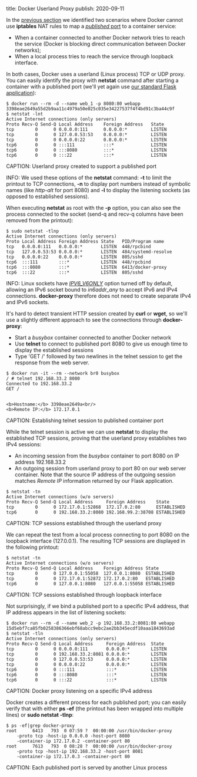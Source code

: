 title: Docker Userland Proxy
publish: 2020-09-11

In the [previous section](30-nat-iptables.html) we identified two scenarios where Docker cannot use **iptables** NAT rules to map a [*published* port](20-Published.html) to a container service:

* When a container connected to another Docker network tries to reach the service (Docker is blocking direct communication between Docker networks);
* When a local process tries to reach the service through loopback interface.

In both cases, Docker uses a userland (Linux process) TCP or UDP proxy. You can easily identify the proxy with **netstat** command after starting a container with a published port (we'll yet again use [our standard Flask application](10-Exposed.html)):

```
$ docker run --rm -d --name web_1 -p 8080:80 webapp
3398eae2649a55d2b9aa11c4979a50e025c035e34227537f4f4bd91c3ba44c9f
$ netstat -lnt
Active Internet connections (only servers)
Proto Recv-Q Send-Q Local Address    Foreign Address   State
tcp        0      0 0.0.0.0:111      0.0.0.0:*         LISTEN
tcp        0      0 127.0.0.53:53    0.0.0.0:*         LISTEN
tcp        0      0 0.0.0.0:22       0.0.0.0:*         LISTEN
tcp6       0      0 :::111           :::*              LISTEN
tcp6       0      0 :::8080          :::*              LISTEN
tcp6       0      0 :::22            :::*              LISTEN 
```
CAPTION: Userland proxy created to support a published port

INFO: We used these options of the **netstat** command: **-t** to limit the printout to TCP connections, **-n** to display port numbers instead of symbolic names (like *http-alt* for port 8080) and **-l** to display the listening sockets (as opposed to established sessions).

When executing **netstat** as root with the **-p** option, you can also see the process connected to the socket (send-q and recv-q columns have been removed from the printout):

```
$ sudo netstat -tlnp
Active Internet connections (only servers)
Proto Local Address Foreign Address State   PID/Program name
tcp   0.0.0.0:111   0.0.0.0:*       LISTEN  448/rpcbind
tcp   127.0.0.53:53 0.0.0.0:*       LISTEN  484/systemd-resolve
tcp   0.0.0.0:22    0.0.0.0:*       LISTEN  805/sshd
tcp6  :::111        :::*            LISTEN  448/rpcbind
tcp6  :::8080       :::*            LISTEN  6413/docker-proxy
tcp6  :::22         :::*            LISTEN  805/sshd
```

INFO: Linux sockets have *[IPV6_V6ONLY](https://man7.org/linux/man-pages/man7/ipv6.7.html)* option turned off by default, allowing an IPv6 socket bound to *in6addr_any* to accept IPv6 and IPv4 connections. **docker-proxy** therefore does not need to create separate IPv4 and IPv6 sockets.

It's hard to detect transient HTTP session created by **curl** or **wget**, so we'll use a slightly different approach to see the connections through **docker-proxy**:

* Start a *busybox* container connected to another Docker network
* Use **telnet** to connect to published port 8080 to give us enough time to display the established sessions
* Type 'GET /' followed by two newlines in the telnet session to get the response from the web server. 

```
$ docker run -it --rm --network br0 busybox
/ # telnet 192.168.33.2 8080
Connected to 192.168.33.2
GET /


<b>Hostname:</b> 3398eae2649a<br/>
<b>Remote IP:</b> 172.17.0.1
```
CAPTION: Establishing telnet session to published container port

While the telnet session is active we can use **netstat** to display the established TCP sessions, proving that the userland proxy establishes two IPv4 sessions:

* An incoming session from the *busybox* container to port 8080 on IP address 192.168.33.2
* An outgoing session from userland proxy to port 80 on our web server container. Note that the source IP address of the outgoing session matches *Remote IP* information returned by our Flask application.

```
$ netstat -tn
Active Internet connections (w/o servers)
Proto Recv-Q Send-Q Local Address     Foreign Address    State
tcp        0      0 172.17.0.1:52868  172.17.0.2:80      ESTABLISHED
tcp6       0      0 192.168.33.2:8080 192.168.99.2:38708 ESTABLISHED
```
CAPTION: TCP sessions established through the userland proxy

We can repeat the test from a local process connecting to port 8080 on the loopback interface (127.0.0.1). The resulting TCP sessions are displayed in the following printout:

```
$ netstat -tn
Active Internet connections (w/o servers)
Proto Recv-Q Send-Q Local Address    Foreign Address State
tcp        0      0 127.0.0.1:55058  127.0.0.1:8080  ESTABLISHED
tcp        0      0 172.17.0.1:52872 172.17.0.2:80   ESTABLISHED
tcp6       0      0 127.0.0.1:8080   127.0.0.1:55058 ESTABLISHED
```
CAPTION: TCP sessions established through loopback interface

Not surprisingly, if we bind a published port to a specific IPv4 address, that IP address appears in the list of listening sockets:

```
$ docker run --rm -d --name web_2 -p 192.168.33.2:8081:80 webapp
15d5ebf7ca85fb0258386366ebf68abcc9ebc2ae2bb345ecdf10aaa1843693ad
$ netstat -tln
Active Internet connections (only servers)
Proto Recv-Q Send-Q Local Address     Foreign Address  State
tcp        0      0 0.0.0.0:111       0.0.0.0:*        LISTEN
tcp        0      0 192.168.33.2:8081 0.0.0.0:*        LISTEN
tcp        0      0 127.0.0.53:53     0.0.0.0:*        LISTEN
tcp        0      0 0.0.0.0:22        0.0.0.0:*        LISTEN
tcp6       0      0 :::111            :::*             LISTEN
tcp6       0      0 :::8080           :::*             LISTEN
tcp6       0      0 :::22             :::*             LISTEN
```
CAPTION: Docker proxy listening on a specific IPv4 address

Docker creates a different process for each published port; you can easily verify that with either **ps -ef** (the printout has been wrapped into multiple lines) or **sudo netstat -tlnp**:

```
$ ps -ef|grep docker-proxy
root      6413   793  0 07:59 ?  00:00:00 /usr/bin/docker-proxy 
    -proto tcp -host-ip 0.0.0.0 -host-port 8080
    -container-ip 172.17.0.2 -container-port 80
root      7613   793  0 08:28 ?  00:00:00 /usr/bin/docker-proxy 
    -proto tcp -host-ip 192.168.33.2 -host-port 8081
    -container-ip 172.17.0.3 -container-port 80
```
CAPTION: Each published port is served by another Linux process

<!--end-->